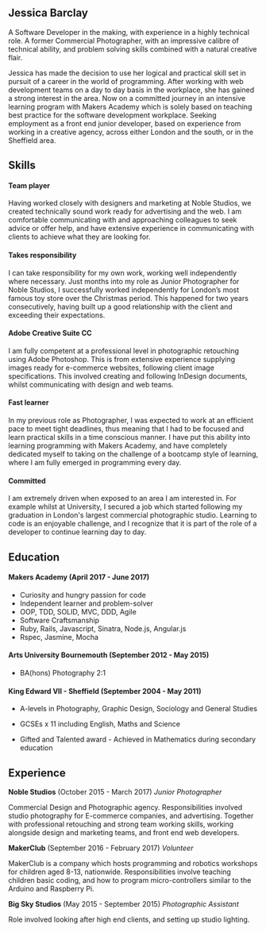 ## Jessica Barclay

A Software Developer in the making, with experience in a highly technical role. A former Commercial Photographer, with an impressive calibre of technical ability, and problem solving skills combined with a natural creative flair.

Jessica has made the decision to use her logical and practical skill set in pursuit of a career in the world of programming. After working with web development teams on a day to day basis in the workplace, she has gained a strong interest in the area. Now on a committed journey in an intensive learning program with Makers Academy which is solely based on teaching best practice for the software development workplace.
Seeking employment as a front end junior developer, based on experience from working in a creative agency, across either London and the south, or in the Sheffield area.

## Skills


#### Team player

Having worked closely with designers and marketing at Noble Studios, we created technically sound work ready for advertising and the web.
I am comfortable communicating with and approaching colleagues to seek advice or offer help, and have extensive experience in communicating with clients to achieve what they are looking for.


#### Takes responsibility

I can take responsibility for my own work, working well independently where necessary. Just months into my role as Junior Photographer for Noble Studios,
I successfully worked independently for London’s most famous toy store over the Christmas period. This happened for two years consecutively,
having built up a good relationship with the client and exceeding their expectations.


#### Adobe Creative Suite CC

I am fully competent at a professional level in photographic retouching using Adobe Photoshop. This is from extensive experience supplying images ready for e-commerce websites, following client image specifications.
This involved creating and following InDesign documents, whilst communicating with design and web teams.


#### Fast learner

In my previous role as Photographer, I was expected to work at an efficient pace to meet tight deadlines, thus meaning that I had to be focused and learn practical skills in a time conscious manner. I have put this ability into learning programming with Makers Academy, and have completely dedicated myself to taking on the challenge of a bootcamp style of learning, where I am fully emerged in programming every day.


#### Committed

I am extremely driven when exposed to an area I am interested in. For example whilst at University, I secured a job which started following my graduation in London's largest commercial photographic studio.
Learning to code is an enjoyable challenge, and I recognize that it is part of the role of a developer to continue learning day to day.


## Education

#### Makers Academy (April 2017 - June 2017)

- Curiosity and hungry passion for code
- Independent learner and problem-solver
- OOP, TDD, SOLID, MVC, DDD, Agile
- Software Craftsmanship
- Ruby, Rails, Javascript, Sinatra, Node.js, Angular.js
- Rspec, Jasmine, Mocha

#### Arts University Bournemouth (September 2012 - May 2015)

- BA(hons) Photography 2:1

#### King Edward VII - Sheffield (September 2004 - May 2011)

- A-levels in Photography, Graphic Design, Sociology and General Studies

- GCSEs x 11 including English, Maths and Science

- Gifted and Talented award - Achieved in Mathematics during secondary education

## Experience

**Noble Studios** (October 2015 - March 2017)
*Junior Photographer*

Commercial Design and Photographic agency. Responsibilities involved studio photography for E-commerce companies, and advertising. Together with professional retouching and strong team working skills, working alongside design and marketing teams, and front end web developers.


**MakerClub** (September 2016 - February 2017)
*Volunteer*

MakerClub is a company which hosts programming and robotics workshops for children aged 8-13, nationwide.
Responsibilities involve teaching children basic coding, and how to program micro-controllers similar to the Arduino and Raspberry Pi.


**Big Sky Studios** (May 2015 - September 2015)
*Photographic Assistant*

Role involved looking after high end clients, and setting up studio lighting.
